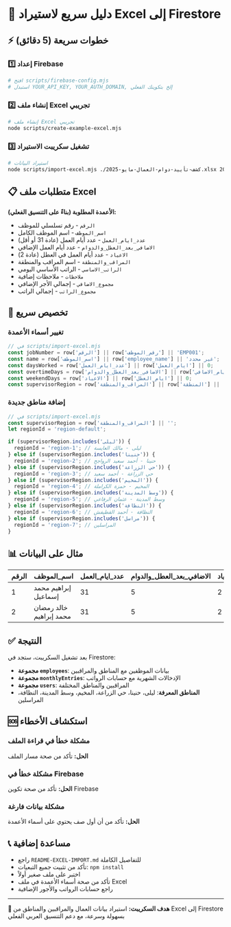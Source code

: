 # 🚀 دليل سريع لاستيراد Excel إلى Firestore

## ⚡ خطوات سريعة (5 دقائق)

### 1️⃣ إعداد Firebase

```bash
# افتح scripts/firebase-config.mjs
# استبدل YOUR_API_KEY, YOUR_AUTH_DOMAIN, إلخ بتكوينك الفعلي
```

### 2️⃣ إنشاء ملف Excel تجريبي

```bash
# إنشاء ملف Excel تجريبي
node scripts/create-example-excel.mjs
```

### 3️⃣ تشغيل سكريبت الاستيراد

```bash
# استيراد البيانات
node scripts/import-excel.mjs ./كشف-تأييد-دوام-العمال-مايو-2025.xlsx 2025-05
```

## 📋 متطلبات ملف Excel

**الأعمدة المطلوبة (بناءً على التنسيق الفعلي):**

- `الرقم` - رقم تسلسلي للموظف
- `اسم_الموظف` - اسم الموظف الكامل
- `عدد_ايام_العمل` - عدد أيام العمل (عادة 31 أو أقل)
- `الاضافي_بعد_العطل_والدوام` - عدد أيام العمل الإضافي
- `الاعياد` - عدد أيام العمل في العطل (عادة 2)
- `المراقب_والمنطقة` - اسم المراقب والمنطقة
- `الراتب_الاساسي` - الراتب الأساسي اليومي
- `ملاحظات` - ملاحظات إضافية
- `مجموع_الاضافي` - إجمالي الأجر الإضافي
- `مجموع_الراتب` - إجمالي الراتب

## 🔧 تخصيص سريع

### تغيير أسماء الأعمدة

```javascript
// في scripts/import-excel.mjs
const jobNumber = row['الرقم'] || row['رقم_الموظف'] || 'EMP001';
const name = row['اسم_الموظف'] || row['employee_name'] || 'غير محدد';
const daysWorked = row['عدد_ايام_العمل'] || row['ايام_العمل'] || 0;
const overtimeDays = row['الاضافي_بعد_العطل_والدوام'] || row['ايام_الاضافي'] || 0;
const weekendDays = row['الاعياد'] || row['ايام_العطل'] || 0;
const supervisorRegion = row['المراقب_والمنطقة'] || row['المنطقة'] || 'غير محدد';
```

### إضافة مناطق جديدة

```javascript
// في scripts/import-excel.mjs
const supervisorRegion = row['المراقب_والمنطقة'] || '';
let regionId = 'region-default';

if (supervisorRegion.includes('ليلى')) {
  regionId = 'region-1'; // ليلى - مالك العايسة
} else if (supervisorRegion.includes('حنينا')) {
  regionId = 'region-2'; // حنينا - أحمد سعيد الرواجح
} else if (supervisorRegion.includes('حي الزراعة')) {
  regionId = 'region-3'; // حي الزراعة - أحمد سعيد
} else if (supervisorRegion.includes('المخيم')) {
  regionId = 'region-4'; // المخيم - حمزة الكراملة
} else if (supervisorRegion.includes('وسط المدينة')) {
  regionId = 'region-5'; // وسط المدينة - عثمان الرفاعي
} else if (supervisorRegion.includes('النظافة')) {
  regionId = 'region-6'; // النظافة - أحمد القطيفش
} else if (supervisorRegion.includes('مراسل')) {
  regionId = 'region-7'; // المراسلين
}
```

## 📊 مثال على البيانات

| الرقم | اسم_الموظف | عدد_ايام_العمل | الاضافي_بعد_العطل_والدوام | الاعياد | المراقب_والمنطقة | الراتب_الاساسي |
|-------|-------------|----------------|---------------------------|---------|------------------|-----------------|
| 1 | إبراهيم محمد إسماعيل | 31 | 5 | 2 | ليلى - مالك العايسة | 9 |
| 2 | خالد رمضان محمد إبراهيم | 31 | 5 | 2 | حنينا - أحمد سعيد الرواجح | 9 |

## ✅ النتيجة

بعد تشغيل السكريبت، ستجد في Firestore:

- **مجموعة `employees`**: بيانات الموظفين مع المناطق والمراقبين
- **مجموعة `monthlyEntries`**: الإدخالات الشهرية مع حسابات الرواتب
- **مجموعة `users`**: المراقبين والمناطق المختلفة
- **المناطق المعرفة**: ليلى، حنينا، حي الزراعة، المخيم، وسط المدينة، النظافة، المراسلين

## 🆘 استكشاف الأخطاء

### مشكلة خطأ في قراءة الملف

**الحل:** تأكد من صحة مسار الملف

### مشكلة خطأ في Firebase

**الحل:** تأكد من صحة تكوين Firebase

### مشكلة بيانات فارغة

**الحل:** تأكد من أن أول صف يحتوي على أسماء الأعمدة

## 📞 مساعدة إضافية

- راجع `README-EXCEL-IMPORT.md` للتفاصيل الكاملة
- تأكد من تثبيت جميع التبعيات: `npm install`
- اختبر على ملف صغير أولاً
- تأكد من صحة أسماء الأعمدة في ملف Excel
- راجع حسابات الرواتب والأجور الإضافية

---

**🎯 هدف السكريبت:** استيراد بيانات العمال والمراقبين والمناطق من Excel إلى Firestore بسهولة وسرعة، مع دعم التنسيق العربي الفعلي
